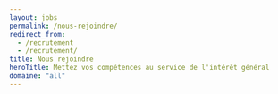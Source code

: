 ```yaml
---
layout: jobs
permalink: /nous-rejoindre/
redirect_from:
  - /recrutement
  - /recrutement/
title: Nous rejoindre
heroTitle: Mettez vos compétences au service de l'intérêt général
domaine: "all"
---
```

